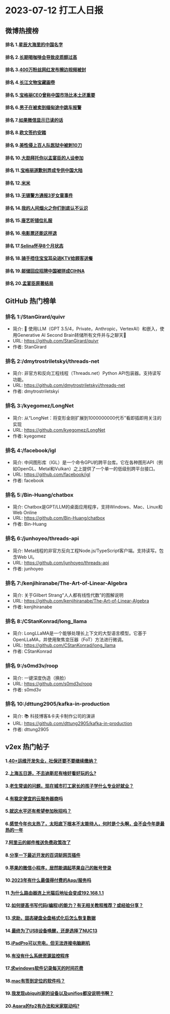 # 2023-07-12 打工人日报


## 微博热搜榜

#### 排名 1.[星辰大海里的中国名字](https://s.weibo.com/weibo?q=星辰大海里的中国名字)
#### 排名 2.[长期喝咖啡会导致皮质醇过高](https://s.weibo.com/weibo?q=长期喝咖啡会导致皮质醇过高)
#### 排名 3.[400万粉丝网红发布擦边视频被封](https://s.weibo.com/weibo?q=400万粉丝网红发布擦边视频被封)
#### 排名 4.[长江文物宝藏画卷](https://s.weibo.com/weibo?q=长江文物宝藏画卷)
#### 排名 5.[宝格丽CEO曾称中国市场比本土还重要](https://s.weibo.com/weibo?q=宝格丽CEO曾称中国市场比本土还重要)
#### 排名 6.[男子在被卖到缅甸途中跳车报警](https://s.weibo.com/weibo?q=男子在被卖到缅甸途中跳车报警)
#### 排名 7.[如果微信显示已读的话](https://s.weibo.com/weibo?q=如果微信显示已读的话)
#### 排名 8.[欧文签约安踏](https://s.weibo.com/weibo?q=欧文签约安踏)
#### 排名 9.[美性侵上百人队医狱中被刺10刀](https://s.weibo.com/weibo?q=美性侵上百人队医狱中被刺10刀)
#### 排名 10.[大勋拜托你以孟宴臣的人设参加](https://s.weibo.com/weibo?q=大勋拜托你以孟宴臣的人设参加)
#### 排名 11.[宝格丽道歉别弄成专供中国大陆](https://s.weibo.com/weibo?q=宝格丽道歉别弄成专供中国大陆)
#### 排名 12.[米米](https://s.weibo.com/weibo?q=米米)
#### 排名 13.[无锡警方通报3岁女童事件](https://s.weibo.com/weibo?q=无锡警方通报3岁女童事件)
#### 排名 14.[我的人间烟火之你们到底认不认识](https://s.weibo.com/weibo?q=我的人间烟火之你们到底认不认识)
#### 排名 15.[唐艺昕错位礼服](https://s.weibo.com/weibo?q=唐艺昕错位礼服)
#### 排名 16.[电影票还能这样退](https://s.weibo.com/weibo?q=电影票还能这样退)
#### 排名 17.[Selina怀孕8个月状态](https://s.weibo.com/weibo?q=Selina怀孕8个月状态)
#### 排名 18.[骑手捂住宝宝耳朵进KTV给顾客送餐](https://s.weibo.com/weibo?q=骑手捂住宝宝耳朵进KTV给顾客送餐)
#### 排名 19.[邮储回应招牌中国被拼成CIHNA](https://s.weibo.com/weibo?q=邮储回应招牌中国被拼成CIHNA)
#### 排名 20.[孟宴臣原著结局](https://s.weibo.com/weibo?q=孟宴臣原著结局)
## GitHub 热门榜单

### 排名 1:/StanGirard/quivr
- 简介: 🧠 使用LLM（GPT 3.5/4，Private，Anthropic，VertexAI）和嵌入，使用Generative AI Second Brain转储所有文件并与之聊天🧠
- URL: https://github.com/StanGirard/quivr
- 作者: StanGirard 

### 排名 2:/dmytrostriletskyi/threads-net
- 简介: 非官方和反向工程线程（Threads.net）Python API包装器。支持读写功能。
- URL: https://github.com/dmytrostriletskyi/threads-net
- 作者: dmytrostriletskyi 

### 排名 3:/kyegomez/LongNet
- 简介: 从“LongNet：将变形金刚扩展到1000000000代币”看即插即用关注的实现
- URL: https://github.com/kyegomez/LongNet
- 作者: kyegomez 

### 排名 4:/facebook/igl
- 简介: 中间图形库（IGL）是一个命令GPU的跨平台库。它在各种图形API（例如OpenGL、Metal和Vulkan）之上提供了一个单一的低级别跨平台接口。
- URL: https://github.com/facebook/igl
- 作者: facebook 

### 排名 5:/Bin-Huang/chatbox
- 简介: Chatbox是GPT/LLM的桌面应用程序，支持Windows、Mac、Linux和Web Online
- URL: https://github.com/Bin-Huang/chatbox
- 作者: Bin-Huang 

### 排名 6:/junhoyeo/threads-api
- 简介: Meta线程的非官方反向工程Node.js/TypeScript客户端。支持读写。包含Web UI。
- URL: https://github.com/junhoyeo/threads-api
- 作者: junhoyeo 

### 排名 7:/kenjihiranabe/The-Art-of-Linear-Algebra
- 简介: 关于Gilbert Strang“人人都有线性代数”的图解说明
- URL: https://github.com/kenjihiranabe/The-Art-of-Linear-Algebra
- 作者: kenjihiranabe 

### 排名 8:/CStanKonrad/long_llama
- 简介: LongLLaMA是一个能够处理长上下文的大型语言模型。它基于OpenLLaMA，并使用聚焦变压器（FoT）方法进行微调。
- URL: https://github.com/CStanKonrad/long_llama
- 作者: CStanKonrad 

### 排名 9:/s0md3v/roop
- 简介: 一键深度伪造（换脸）
- URL: https://github.com/s0md3v/roop
- 作者: s0md3v 

### 排名 10:/dttung2905/kafka-in-production
- 简介: 📚 科技博客&卡夫卡制作公司的演讲
- URL: https://github.com/dttung2905/kafka-in-production
- 作者: dttung2905 

## v2ex 热门帖子

#### 1.[40+运维开发失业，社保还要不要继续缴纳？](https://www.v2ex.com/t/956023#reply39)
#### 2.[上海五日游，不去迪斯尼有啥好看好玩的么?](https://www.v2ex.com/t/956025#reply30)
#### 3.[老生常谈的问题，现在城市打工家长的孩子学什么专业好就业？](https://www.v2ex.com/t/956030#reply20)
#### 4.[有稳定便宜的云服务器商吗](https://www.v2ex.com/t/956033#reply17)
#### 5.[就这水平还有希望参加秋招吗？](https://www.v2ex.com/t/956022#reply15)
#### 6.[感觉今年也太热了，太阳底下根本不太能待人，何时是个头啊，会不会今年是最热的一年](https://www.v2ex.com/t/956042#reply13)
#### 7.[阿里云的邮件推送免费政策改了](https://www.v2ex.com/t/956027#reply8)
#### 8.[分享一下最近开发的百词斩网页插件](https://www.v2ex.com/t/956024#reply7)
#### 9.[苹果的微信小程序，居然能调起苹果自己的账号登录](https://www.v2ex.com/t/956040#reply7)
#### 10.[2023年有什么最值得付费的App/服务吗](https://www.v2ex.com/t/956044#reply6)
#### 11.[为什么路由器连上光猫后地址会变成192.168.1.1](https://www.v2ex.com/t/956043#reply5)
#### 12.[如何提高书写代码(编程)的能力？有无相关教程推荐？或经验分享？](https://www.v2ex.com/t/956053#reply4)
#### 13.[求助，固态硬盘全盘格式化后怎么恢复数据](https://www.v2ex.com/t/956046#reply3)
#### 14.[最终为了USB设备唤醒，还是选择了NUC13](https://www.v2ex.com/t/956048#reply3)
#### 15.[iPadPro可以充电，但无法连接电脑刷机](https://www.v2ex.com/t/956029#reply2)
#### 16.[有没有什么系统资源监控程序](https://www.v2ex.com/t/956036#reply2)
#### 17.[求windows软件记录每天的时间花费](https://www.v2ex.com/t/956038#reply2)
#### 18.[mac有签到定位的软件吗？](https://www.v2ex.com/t/956039#reply2)
#### 19.[我发现ubiquiti家的设备以及unifios都没说明书啊？](https://www.v2ex.com/t/956047#reply1)
#### 20.[Aqara的fp2有办法和米家联动吗?](https://www.v2ex.com/t/956051#reply1)

